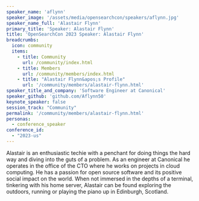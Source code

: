 ```yaml
---
speaker_name: 'aflynn'
speaker_image: '/assets/media/opensearchcon/speakers/aflynn.jpg'
speaker_name_full: 'Alastair Flynn'
primary_title: 'Speaker: Alastair Flynn'
title: 'OpenSearchCon 2023 Speaker: Alastair Flynn'
breadcrumbs:
  icon: community
  items:
    - title: Community
      url: /community/index.html
    - title: Members
      url: /community/members/index.html
    - title: "Alastair Flynn&apos;s Profile"
      url: '/community/members/alastair-flynn.html'
speaker_title_and_company: 'Software Engineer at Canonical'
speaker_github: 'github.com/Aflynn50'
keynote_speaker: false
session_track: "Community"
permalink: '/community/members/alastair-flynn.html'
personas:
  - conference_speaker
conference_id:
  - "2023-us"
---
```


Alastair is an enthusiastic techie with a penchant for doing things the hard way and diving into the guts of a problem. As an engineer at Canonical he operates in the office of the CTO where he works on projects in cloud computing. He has a passion for open source software and its positive social impact on the world. When not immersed in the depths of a terminal, tinkering with his home server, Alastair can be found exploring the outdoors, running or playing the piano up in Edinburgh, Scotland.



